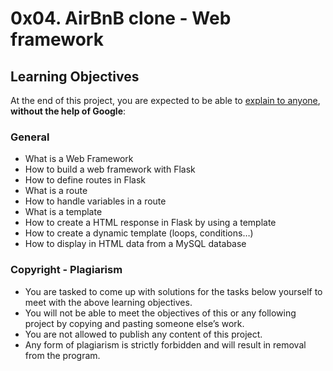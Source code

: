 # 0x04. AirBnB clone - Web framework
## Learning Objectives
At the end of this project, you are expected to be able to <a href="/rltoken/fja4_zmJuVaRtHFviyVv9Q" title="explain to anyone" target="_blank">explain to anyone</a>, <strong>without the help of Google</strong>:
### General
- What is a Web Framework
- How to build a web framework with Flask
- How to define routes in Flask
- What is a route
- How to handle variables in a route
- What is a template
- How to create a HTML response in Flask by using a template
- How to create a dynamic template (loops, conditions…)
- How to display in HTML data from a MySQL database
### Copyright - Plagiarism
- You are tasked to come up with solutions for the tasks below yourself to meet with the above learning objectives.
- You will not be able to meet the objectives of this or any following project by copying and pasting someone else’s work. 
- You are not allowed to publish any content of this project.
- Any form of plagiarism is strictly forbidden and will result in removal from the program.